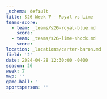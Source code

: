 ```yaml
---
_schema: default
title: S26 Week 7 - Royal vs Lime
teams-score:
  - team: _teams/s26-royal-blue.md
    score:
  - team: _teams/s26-lime-shock.md
    score:
location: _locations/carter-baron.md
field: '2'
date: 2024-04-28 12:30:00 -0400
season: 26
week: 7
mvp: ''
game-ball: ''
sportsperson: ''
---
```


